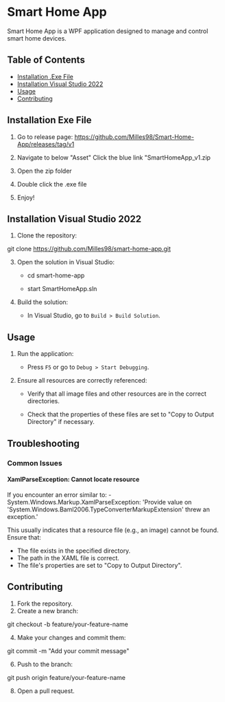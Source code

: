 # Smart Home App

Smart Home App is a WPF application designed to manage and control smart home devices.

## Table of Contents

- [Installation .Exe File](#installation-exe-file)
- [Installation Visual Studio 2022](#installation-visual-studio-2022)
- [Usage](#usage)
- [Contributing](#contributing)

## Installation Exe File

1. Go to release page:
https://github.com/Milles98/Smart-Home-App/releases/tag/v1

2. Navigate to below "Asset"
Click the blue link "SmartHomeApp_v1.zip

3. Open the zip folder
4. Double click the .exe file
5. Enjoy!


## Installation Visual Studio 2022

1. Clone the repository:

git clone https://github.com/Milles98/smart-home-app.git

3. Open the solution in Visual Studio:

    - cd smart-home-app

    - start SmartHomeApp.sln

5. Build the solution:

    - In Visual Studio, go to `Build > Build Solution`.

## Usage

1. Run the application:

    - Press `F5` or go to `Debug > Start Debugging`.

3. Ensure all resources are correctly referenced:
   
    - Verify that all image files and other resources are in the correct directories.
      
    - Check that the properties of these files are set to "Copy to Output Directory" if necessary.

## Troubleshooting

### Common Issues

#### XamlParseException: Cannot locate resource

If you encounter an error similar to:
    - System.Windows.Markup.XamlParseException: 'Provide value on 'System.Windows.Baml2006.TypeConverterMarkupExtension' threw an exception.'

This usually indicates that a resource file (e.g., an image) cannot be found. Ensure that:
- The file exists in the specified directory.
- The path in the XAML file is correct.
- The file's properties are set to "Copy to Output Directory".

## Contributing

1. Fork the repository.
2. Create a new branch:
   
git checkout -b feature/your-feature-name

4. Make your changes and commit them:
   
git commit -m "Add your commit message"

6. Push to the branch:
   
git push origin feature/your-feature-name

8. Open a pull request.

    
    
    
    
